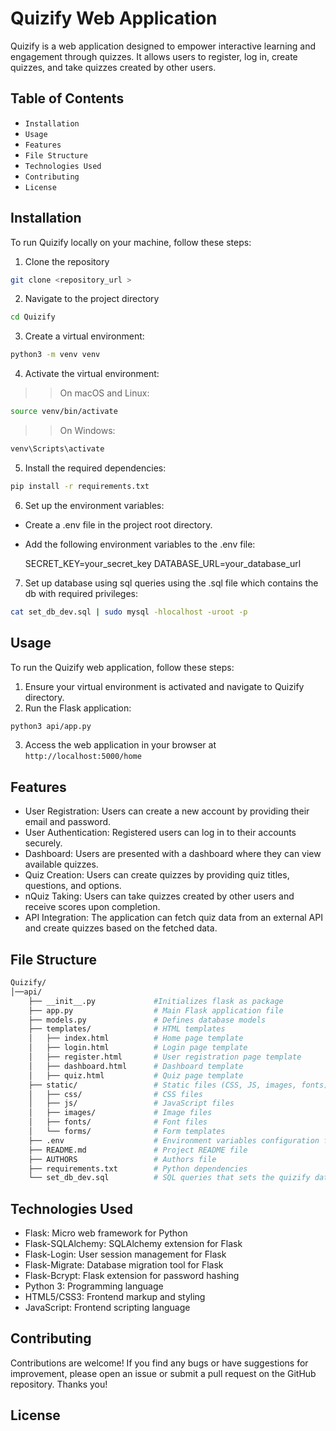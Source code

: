 # Quizify Web Application

Quizify is a web application designed to empower interactive learning and engagement through quizzes. It allows users to register, log in, create quizzes, and take quizzes created by other users.

## Table of Contents
* `Installation`
* `Usage`
* `Features`
* `File Structure`
* `Technologies Used`
* `Contributing`
* `License`

## Installation
To run Quizify locally on your machine, follow these steps:

1. Clone the repository
```bash
git clone <repository_url >
```

2. Navigate to the project directory
```bash
cd Quizify
```

3. Create a virtual environment:
```bash
python3 -m venv venv
```

4. Activate the virtual environment:
>> On macOS and Linux:
  ```bash
  source venv/bin/activate
  ```

>> On Windows:
  ```bash
  venv\Scripts\activate
  ```

5. Install the required dependencies:
```bash
pip install -r requirements.txt
```

6. Set up the environment variables:
* Create a .env file in the project root directory.
*  Add the following environment variables to the .env file:

    SECRET_KEY=your_secret_key
    DATABASE_URL=your_database_url

7. Set up database using sql queries using the .sql file which contains the db with required privileges:
```bash
cat set_db_dev.sql | sudo mysql -hlocalhost -uroot -p
```

## Usage
To run the Quizify web application, follow these steps:
1. Ensure your virtual environment is activated and navigate to Quizify directory.
2. Run the Flask application:
```bash
python3 api/app.py
```
3. Access the web application in your browser at `http://localhost:5000/home`

## Features
- User Registration: Users can create a new account by providing their email and password.
- User Authentication: Registered users can log in to their accounts securely.
- Dashboard: Users are presented with a dashboard where they can view available quizzes.
- Quiz Creation: Users can create quizzes by providing quiz titles, questions, and options.
- nQuiz Taking: Users can take quizzes created by other users and receive scores upon completion.
- API Integration: The application can fetch quiz data from an external API and create quizzes based on the fetched data.

## File Structure
```bash
Quizify/
│──api/
    ├── __init__.py             #Initializes flask as package
    ├── app.py                  # Main Flask application file
    ├── models.py               # Defines database models
    ├── templates/              # HTML templates
    │   ├── index.html          # Home page template
    │   ├── login.html          # Login page template
    │   ├── register.html       # User registration page template
    │   ├── dashboard.html      # Dashboard template
    │   ├── quiz.html           # Quiz page template
    ├── static/                 # Static files (CSS, JS, images, fonts)
    │   ├── css/                # CSS files
    │   ├── js/                 # JavaScript files
    │   ├── images/             # Image files
    │   ├── fonts/              # Font files
    │   └── forms/              # Form templates
    ├── .env                    # Environment variables configuration file
    ├── README.md               # Project README file
    ├── AUTHORS                 # Authors file
    ├── requirements.txt        # Python dependencies
    └── set_db_dev.sql          # SQL queries that sets the quizify database
  ```

## Technologies Used
- Flask: Micro web framework for Python
- Flask-SQLAlchemy: SQLAlchemy extension for Flask
- Flask-Login: User session management for Flask
- Flask-Migrate: Database migration tool for Flask
- Flask-Bcrypt: Flask extension for password hashing
- Python 3: Programming language
- HTML5/CSS3: Frontend markup and styling
- JavaScript: Frontend scripting language

## Contributing
Contributions are welcome! If you find any bugs or have suggestions for improvement, please open an issue or submit a pull request on the GitHub repository. Thanks you!

## License
